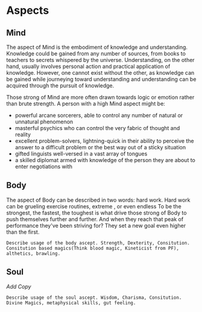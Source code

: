 # Aspects

## Mind
The aspect of Mind is the embodiment of knowledge and understanding. Knowledge could be gained from any number of sources, from books to teachers to secrets whispered by the universe. Understanding, on the other hand, usually involves personal action and practical application of knowledge. However, one cannot exist without the other, as knowledge can be gained while journeying toward understanding and understanding can be acquired through the pursuit of knowledge.

Those strong of Mind are more often drawn towards logic or emotion rather than brute strength. A person with a high Mind aspect might be:
* powerful arcane sorcerers, able to control any number of natural or unnatural phenomenon
* masterful psychics who can control the very fabric of thought and reality
* excellent problem-solvers, lightning-quick in their ability to perceive the answer to a difficult problem or the best way out of a sticky situation
* gifted linguists well-versed in a vast array of tongues
* a skilled diplomat armed with knowledge of the person they are about to enter negotiations with

## Body
The aspect of Body can be described in two words: hard work. Hard work can be grueling exercise routines, extreme , or even endless 
To be the strongest, the fastest, the toughest is what drive those strong of Body to push themselves further and further. And when they reach that peak of performance they've been striving for? They set a new goal even higher than the first. 
```
Describe usage of the body ascept. Strength, Dexterity, Consitution.
Consitution based magics(Think blood magic, Kineticist from PF), althetics, brawling.
```

## Soul
*Add Copy*
```
Describe usage of the soul ascept. Wisdom, Charisma, Consitution.
Divine Magics, metaphysical skills, gut feeling. 
```
<!--stackedit_data:
eyJoaXN0b3J5IjpbLTE2Njc5MjQ5NTMsLTEyODExNjAzOTcsLT
EyNTQ3MTQ0MCwtMTQ1NDkxNzcwLC0xNjA2NjU1ODQ1LDcwMTM3
NDI3MSwxOTIzMzk5NDk1LC0xMzk0NDA0MzMwLDEwMTIzNzA2ND
FdfQ==
-->